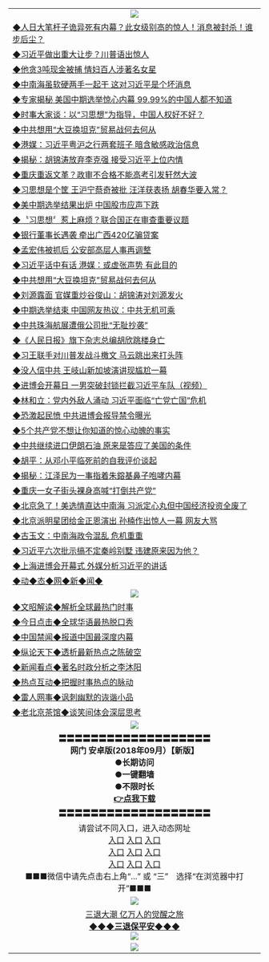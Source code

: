 <table>
  <tr>
    <td align=center><img src="https://github.com/gyhhx/image-upload/blob/master/yaowen.jpg" /></td>
  </tr>
   <tr>
<td align=left>
<a href="http://h147k43d.wink.gt.erotikload.at/oo.aspx?name=c975008&key=l9gs164o&from=gy">◆人日大笔杆子诡异死有内幕？此女级别高的惊人！消息被封杀！谁步后尘？</a><br/>
</td>
   </tr>
 <tr>
<td align=left>
<a href="http://h127k443d.wink.gt.erotikload.at/oo.aspx?name=c975016&key=l9gs164o&from=gy">◆习近平做出重大让步？川普语出惊人</a><br/></td>
  </tr>
  <tr>
<td align=left>
<a href="http://1478l43d.wink.gt.erotikload.at/oo.aspx?name=c975021&key=l9gs164o&from=gy">◆他贪3吨现金被捕 情妇百人涉著名女星</a><br/></td>
 </tr>
  <tr>
<td align=left>
<a href="http://h18l2443d.wink.gt.erotikload.at/oo.aspx?name=c975023&key=l9gs164o&from=gy">◆中南海虽软硬两手一起干 这对习近平是个坏消息</a><br/></td>
 </tr>
   <tr>
<td align=left>
<a href="http://h1248l43d.wink.gt.erotikload.at/oo.aspx?name=c975000&key=l9gs164o&from=gy">◆专家揭秘 美国中期选举惊心内幕 99.99%的中国人都不知道</a><br/></td>
   </tr> 
  <tr>
<td align=left>
<a href="http://18l32443d.wink.gt.erotikload.at/oo.aspx?name=c923863&key=l9gs164o&from=gy">◆时事大家谈：以“习思想”为指导，中国人权好不好？</a><br/></td>
  </tr> 
 <tr>
<td align=left>
<a href="http://8l132443d.wink.gt.erotikload.at/oo.aspx?name=c974710&key=l9gs164o&from=gy">◆中共想用“大豆换坦克”贸易战何去何从</a><br/>
</td>
   </tr>
 <tr>
<td align=left>
<a href="http://h68l2hf3d.wink.gt.erotikload.at/oo.aspx?name=c975073&key=l9gs164o&from=gy">◆港媒：习近平粤沪之行两套班子 暗含敏感政治信息</a><br/>
</td>
   </tr>
 <tr>
<td align=left>
<a href="http://2248l43d.wink.gt.erotikload.at/oo.aspx?name=c974894&key=l9gs164o&from=gy">◆揭秘：胡锦涛放弃李克强 接受习近平上位内情</a><br/></td>
  </tr>
  <tr>
<td align=left>
<a href="http://3248l43d.wink.gt.erotikload.at/oo.aspx?name=c975072&key=l9gs164o&from=gy">◆重庆重返文革？政审不合格不能高考引发轩然大波</a><br/></td>
 </tr>
   <tr>
<td align=left>
<a href="http://h147k43d.wink.gt.erotikload.at/oo.aspx?name=c974676&key=l9gs164o&from=gy">◆习思想是个筐 王沪宁蔡奇被批 汪洋获表扬 胡春华要入常？</a><br/>
</td>
   </tr>
 <tr>
<td align=left>
<a href="http://h127k443d.wink.gt.erotikload.at/oo.aspx?name=c974698&key=l9gs164o&from=gy">◆美中期选举结果出炉 中国股市应声下跌</a><br/></td>
  </tr>
  <tr>
<td align=left>
<a href="http://1478l43d.wink.gt.erotikload.at/oo.aspx?name=c974674&key=l9gs164o&from=gy">◆〝习思想〞惹上麻烦？联合国正在审查重要议题</a><br/></td>
 </tr>
  <tr>
<td align=left>
<a href="http://h18l2443d.wink.gt.erotikload.at/oo.aspx?name=c974766&key=l9gs164o&from=gy">◆银行董事长遇袭 牵出广西420亿骗贷案</a><br/></td>
 </tr>
   <tr>
<td align=left>
<a href="http://h1248l43d.wink.gt.erotikload.at/oo.aspx?name=c974720&key=l9gs164o&from=gy">◆孟宏伟被抓后 公安部高层人事再调整</a><br/></td>
   </tr> 
  <tr>
<td align=left>
<a href="http://18l32443d.wink.gt.erotikload.at/oo.aspx?name=c974687&key=l9gs164o&from=gy">◆习近平话中有话 港媒：或虚张声势 有此目的</a><br/></td>
  </tr> 
 <tr>
<td align=left>
<a href="http://8l132443d.wink.gt.erotikload.at/oo.aspx?name=c974710&key=l9gs164o&from=gy">◆中共想用“大豆换坦克”贸易战何去何从</a><br/>
</td>
   </tr>
 <tr>
<td align=left>
<a href="http://h68l2hf3d.wink.gt.erotikload.at/oo.aspx?name=c974868&key=l9gs164o&from=gy">◆刘源露面 官媒重炒谷俊山：胡锦涛对刘源发火</a><br/>
</td>
   </tr>
 <tr>
<td align=left>
<a href="http://2248l43d.wink.gt.erotikload.at/oo.aspx?name=c974772&key=l9gs164o&from=gy">◆中期选举结束 中国网友热议：中共无机可乘</a><br/></td>
  </tr>
  <tr>
<td align=left>
<a href="http://3248l43d.wink.gt.erotikload.at/oo.aspx?name=c974768&key=l9gs164o&from=gy">◆中共珠海航展遭俄公司批“无耻抄袭”</a><br/></td>
 </tr>
   <tr>
<td align=left>
<a href="http://h147k43d.wink.gt.erotikload.at/oo.aspx?name=c974345&key=l9gs164o&from=gy">◆《人民日报》旗下杂志总编胡欣跳楼身亡</a><br/>
</td>
   </tr>
 <tr>
<td align=left>
<a href="http://h127k443d.wink.gt.erotikload.at/oo.aspx?name=c974328&key=l9gs164o&from=gy">◆习王联手对川普发战斗檄文 马云跳出来打头阵</a><br/></td>
  </tr>
  <tr>
<td align=left>
<a href="http://1478l43d.wink.gt.erotikload.at/oo.aspx?name=c974370&key=l9gs164o&from=gy">◆没人信中共 王岐山新加坡演讲现尴尬一幕</a><br/></td>
 </tr>
  <tr>
<td align=left>
<a href="http://h18l2443d.wink.gt.erotikload.at/oo.aspx?name=c974458&key=l9gs164o&from=gy">◆进博会开幕日 一男突破封锁拦截习近平车队（视频）</a><br/></td>
 </tr>
   <tr>
<td align=left>
<a href="http://h1248l43d.wink.gt.erotikload.at/oo.aspx?name=c974134&key=l9gs164o&from=gy">◆林和立：党内外敌人涌动 习近平面临“亡党亡国”危机</a><br/></td>
   </tr> 
  <tr>
<td align=left>
<a href="http://18l32443d.wink.gt.erotikload.at/oo.aspx?name=c974366&key=l9gs164o&from=gy">◆恐激起民愤 中共进博会报导禁令曝光</a><br/></td>
  </tr> 
 <tr>
<td align=left>
<a href="http://8l132443d.wink.gt.erotikload.at/oo.aspx?name=c974329&key=l9gs164o&from=gy">◆5个共产党不想让你知道的惊心动魄的事实</a><br/>
</td>
   </tr>
 <tr>
<td align=left>
<a href="http://h68l2hf3d.wink.gt.erotikload.at/oo.aspx?name=c974398&key=l9gs164o&from=gy">◆中共继续进口伊朗石油 原来是答应了美国的条件</a><br/>
</td>
   </tr>
 <tr>
<td align=left>
<a href="http://2248l43d.wink.gt.erotikload.at/oo.aspx?name=c974410&key=l9gs164o&from=gy">◆胡平：从邓小平临死前的自我评价谈起</a><br/></td>
  </tr>
  <tr>
<td align=left>
<a href="http://3248l43d.wink.gt.erotikload.at/oo.aspx?name=c974285&key=l9gs164o&from=gy">◆揭秘：江泽民为一事指着朱鎔基鼻子咆哮内幕</a><br/></td>
 </tr>
   <tr>
<td align=left>
<a href="http://h147k43d.wink.gt.erotikload.at/oo.aspx?name=c973925&key=l9gs164o&from=gy">◆重庆一女子街头裸身高喊“打倒共产党”</a><br/>
</td>
   </tr>
 <tr>
<td align=left>
<a href="http://h127k443d.wink.gt.erotikload.at/oo.aspx?name=c973946&key=l9gs164o&from=gy">◆北京急了！美选情直达中南海 习派定心丸但中国经济投资全废了</a><br/></td>
  </tr>
  <tr>
<td align=left>
<a href="http://1478l43d.wink.gt.erotikload.at/oo.aspx?name=c973869&key=l9gs164o&from=gy">◆北京派明星团给金正恩演出 孙楠作出惊人一幕 网友大骂</a><br/></td>
 </tr>
  <tr>
<td align=left>
<a href="http://h18l2443d.wink.gt.erotikload.at/oo.aspx?name=c974068&key=l9gs164o&from=gy">◆古玉文：中南海政令混乱 危机重重</a><br/></td>
 </tr>
   <tr>
<td align=left>
<a href="http://h1248l43d.wink.gt.erotikload.at/oo.aspx?name=c973889&key=l9gs164o&from=gy">◆习近平六次批示搞不定秦岭别墅 违建原来因为他？</a><br/></td>
   </tr> 
  <tr>
<td align=left>
<a href="http://18l32443d.wink.gt.erotikload.at/oo.aspx?name=c974020&key=l9gs164o&from=gy">◆上海进博会开幕式 外媒分析习近平的讲话</a><br/></td>
  </tr> 
   <tr>
<td align=left>
<a href="http://h6ehd.wink.gt.erotikload.at/oo.aspx?name=c841287&key=l9gs164o&from=gy">◆动◆态◆网◆新◆闻◆</a><br/></td>
  </tr>
    <tr>
    <td align=center><img src="https://github.com/gyhhx/image-upload/blob/master/shipin.jpg" /></td>
  </tr>
  <tr>
   <td align=left>
<a href="http://a44r3d.wink.gt.erotikload.at/oo.aspx?name=c816857&key=l9gs164o&from=gy&tag=9973110">◆文昭解读◆解析全球最热门时事</a><br/>
    </td>
  </tr>
   <tr>
   <td align=left> 
<a href="http://a443d.wink.gt.erotikload.at/oo.aspx?name=c816850&key=l9gs164o&from=gy&tag=9877">◆今日点击◆全球华语最热脱口秀</a><br/>
    </td>
  </tr>
  <tr>
  <td align=left>
<a href="http://h2rt4443d.wink.gt.erotikload.at/oo.aspx?name=c816860&key=l9gs164o&from=gy&tag=99733110">◆中国禁闻◆报道中国最深度内幕</a><br/>
   </tr>
  <tr>
     <td align=left>
<a href="http://h2er4243d.wink.gt.erotikload.at/oo.aspx?name=c816855&key=l9gs164o&from=gy&tag=997110">◆纵论天下◆透析最新热点之陈破空</a><br/>
   </tr>
   <tr>
      <td align=left>
<a href="http://h24fer43d.wink.gt.erotikload.at/oo.aspx?name=c838308&key=l9gs164o&from=gy&tag=9973110">◆新闻看点◆著名时政分析之李沐阳</a><br/>
   </tr>
   <tr>
     <td align=left>
<a href="http://h24er4f3d.wink.gt.erotikload.at/oo.aspx?name=c816852&key=l9gs164o&from=gy&tag=9733110">◆热点互动◆把握时事热点的脉动</a><br/>
   </tr>
   <tr>
      <td align=left>
<a href="http://h24er24f3d.wink.gt.erotikload.at/oo.aspx?name=c816694&key=l9gs164o&from=gy&tag=93310">◆雷人网事◆讽刺幽默的诙谐小品</a><br/>
   </tr>
   <tr>
    <td align=left>
<a href="http://h2g4rtf43d.wink.gt.erotikload.at/oo.aspx?name=c816650&key=l9gs164o&from=gy&tag=9973110">◆老北京茶馆◆谈笑间体会深层思考</a><br/>
   </tr>
   <tr>
  <td align=center><img src="https://github.com/gyhhx/image-upload/blob/master/new1.jpg" />
  </td>
  </tr>
   <tr>
    <td align=center>
 <b>〓〓〓〓〓〓〓〓〓〓〓〓〓〓〓〓〓〓〓<br/>网门 安卓版(2018年09月）【新版】<br/> ●长期访问<br/> ●一键翻墙<br/>  ●不限时长<br/> 
 <a href="https://share.weiyun.com/5APtNAG">👉<b>点我下载</a><br/>〓〓〓〓〓〓〓〓〓〓〓〓〓〓〓〓〓〓〓<br/>
    </td>
    </tr>
   <tr>
    <td align=center>请尝试不同入口，进入动态网址<br/>
     <a href="https://s3.us-east-2.amazonaws.com/ogateh/show.htm?from=gy">入口</a>
      <a href="https://s3.eu-west-2.amazonaws.com/ogatel/show.htm?from=gy">入口</a>
      <a href="https://s3.amazonaws.com/ogate/show.htm?from=oGateg">入口</a><br/>
      <a href="https://s3.ap-northeast-2.amazonaws.com/ogates/show.htm?from=gy">入口</a>
      <a href="https://s3.eu-central-1.amazonaws.com/ogatef/show.htm?from=gy">入口</a>
      <a href="https://s3.ap-south-1.amazonaws.com/ogatem/show.htm?from=gy">入口</a><br/>
      <a href="https://s3-us-west-1.amazonaws.com/ogaten/show.htm?from=gy">入口</a>
      <a href="https://s3.ca-central-1.amazonaws.com/ogatec/show.htm?from=gy">入口</a>
      <a href="https://s3-ap-northeast-1.amazonaws.com/ogatet/show.htm?from=gy">入口</a><br/>
      ■■■微信中请先点击右上角“...” 或 “三”　选择“在浏览器中打开”■■■<b><br/>
    </td>
  </tr>
  <tr>
    <td align=center><img src="https://github.com/gyhhx/image-upload/blob/master/3.jpg" /> </td>
</tr>
  <tr>  
  <td align=center>
  <a href="http://h241rer243d.wink.gt.erotikload.at/oo.aspx?name=c894205&key=l9gs164o&from=gy&tag=9973110">三退大潮 亿万人的觉醒之旅</a><br/>
      <a href="http://wwj24tr43d.wink.gt.erotikload.at/oo.aspx?name=ogQuit.aspx&key=l9gs164o&from=gy"><b>◆◆◆三退保平安◆◆◆<br/></a>
      <img src="https://github.com/gyhhx/image-upload/blob/master/3t.jpg" /><br/>
      </td>
  </tr>
   <tr>
    <td align=center><img src="https://raw.githubusercontent.com/oGate2/Up/master/oGate_640.jpg"/></td>
  </tr>
</table>
